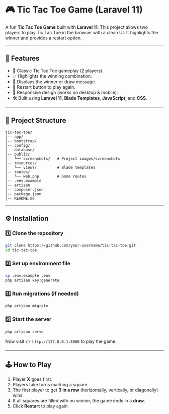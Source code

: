 # 🎮 Tic Tac Toe Game (Laravel 11)

A fun **Tic Tac Toe Game** built with **Laravel 11**.
This project allows two players to play Tic Tac Toe in the browser with a clean UI. It highlights the winner and provides a restart option.

---

## 🚀 Features

* 🎲 Classic Tic Tac Toe gameplay (2 players).
* ✅ Highlights the winning combination.
* 🎉 Displays the winner or draw message.
* 🔄 Restart button to play again.
* 📱 Responsive design (works on desktop & mobile).
* 🛠 Built using **Laravel 11**, **Blade Templates**, **JavaScript**, and **CSS**.

---

## 📂 Project Structure

```
tic-tac-toe/
│-- app/
│-- bootstrap/
│-- config/
│-- database/
│-- public/
│   └── screenshots/   # Project images/screenshots
│-- resources/
│   └── views/         # Blade templates
│-- routes/
│   └── web.php        # Game routes
│-- .env.example
│-- artisan
│-- composer.json
│-- package.json
│-- README.md
```

---

## ⚙️ Installation

### 1️⃣ Clone the repository

```bash
git clone https://github.com/your-username/tic-tac-toe.git
cd tic-tac-toe
```

### 3️⃣ Set up environment file

```bash
cp .env.example .env
php artisan key:generate
```

### 4️⃣ Run migrations (if needed)

```bash
php artisan migrate
```

### 5️⃣ Start the server

```bash
php artisan serve
```

Now visit 👉 `http://127.0.0.1:8000` to play the game.

---

## 🕹️ How to Play

1. Player **X** goes first.
2. Players take turns marking a square.
3. The first player to get **3 in a row** (horizontally, vertically, or diagonally) wins.
4. If all squares are filled with no winner, the game ends in a **draw**.
5. Click **Restart** to play again.


